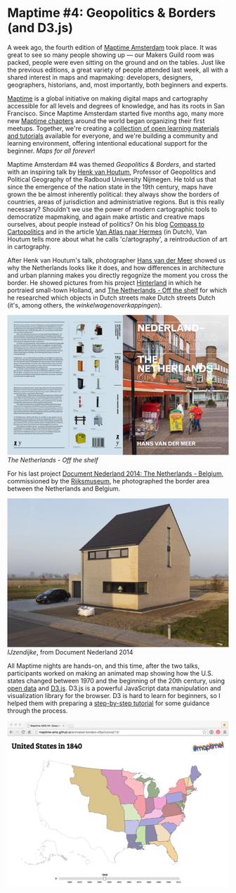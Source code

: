 # Maptime #4: Geopolitics & Borders (and D3.js)

A week ago, the fourth edition of [Maptime Amsterdam](http://maptime-ams.github.io/) took place. It was great to see so many people showing up — our Makers Guild room was packed, people were even sitting on the ground and on the tables. Just like the previous editions, a great variety of people attended last week, all with a shared interest in maps and mapmaking: developers, designers, geographers, historians, and, most importantly, both beginners and experts.

[Maptime](http://maptime.io/) is a global initiative on making digital maps and cartography accessible for all levels and degrees of knowledge, and has its roots in San Francisco. Since Maptime Amsterdam started five months ago, many more new [Maptime chapters](http://maptime.io/chapters/) around the world began organizing their first meetups. Together, we're creating a [collection of open learning materials and tutorials](http://maptime.io/lessons-resources/) available for everyone, and we're building a community and learning environment, offering intentional educational support for the beginner. _Maps for all forever_!

Maptime Amsterdam #4 was themed _Geopolitics & Borders_, and started with an inspiring talk by [Henk van Houtum](http://henkvanhoutum.nl/), Professor of Geopolitics and Political Geography of the Radboud University Nijmegen. He told us that since the emergence of the nation state in the 19th century, maps have grown the be almost inherently political: they always show the borders of countries, areas of jurisdiction and administriative regions. But is this really necessary? Shouldn't we use the power of modern cartographic tools to democratize mapmaking, and again make artistic and creative maps ourselves, about people instead of politics? On his blog [Compass to Cartopolitics](https://compasstocartopolitics.wordpress.com/) and in the article [Van Atlas naar Hermes](https://compasstocartopolitics.files.wordpress.com/2014/11/vhoutum_geografie2013-6.pdf) (in Dutch), Van Houtum tells more about what he calls 'c/artography', a reintroduction of art in cartography.

After Henk van Houtum's talk, photographer [Hans van der Meer](http://www.hansvandermeer.nl/) showed us why the Netherlands looks like it does, and how differences in architecture and urban planning makes you directly regognize the moment you cross the border. He showed pictures from his project [Hinterland](http://www.hansvandermeer.nl/projects/hinterland) in which he portraied small-town Holland, and
[The Netherlands - Off the shelf](http://www.hansvandermeer.nl/projects/offtheshelf) for which he researched which objects in Dutch streets make Dutch streets Dutch (it's, among others, the _winkelwagenoverkappingen_).

![](hansvandermeer-uitvoorraadleverbaar.jpg)
_The Netherlands - Off the shelf_

For his last project [Document Nederland 2014: The Netherlands - Belgium](https://www.rijksmuseum.nl/en/press/press-releases/document-nederland-2014-the-netherlands-belgium), commissioned by the [Rijksmuseum](https://www.rijksmuseum.nl/), he photographed the border area between the Netherlands and Belgium.

![](hansvandermeer-ijzendijke.jpg)
_IJzendijke_, from Document Nederland 2014

All Maptime nights are hands-on, and this time, after the two talks, participants worked on making an animated map
showing how the U.S. states changed between 1970 and the beginning of the 20th century, using [open data](https://www.nhgis.org/) and [D3.js](http://d3js.org/). D3.js is a powerful JavaScript data manipulation and visualization library for the browser. D3 is hard to learn for beginners, so I helped them with preparing a [step-by-step tutorial](https://github.com/maptime-ams/animated-borders-d3js/) for some guidance through the process.

![](tutorial.png)
